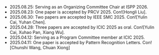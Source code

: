 - 2025.08.25: Serving as an Organizing Committee Chair at ISPP 2026.
- 2025.08.23: One paper is accepted by PRCV 2025. Con![Hongli Liu].
- 2025.06.30: Two papers are accepted by IEEE SMC 2025. Con![Yulin Cai, Yuhan Chen].
- 2025.04.28: Three papers are accepted by ICIC 2025 as oral. Con![Yulin Cai, Xuhao Pan, Xiang Wu].
- 2025.04.12: Serving as a Program Committee member at ICIC 2025.
- 2025.04.11: One paper is accepted by Pattern Recognition Letters. Con![Chunshi Wang, Chuan Xiong]
